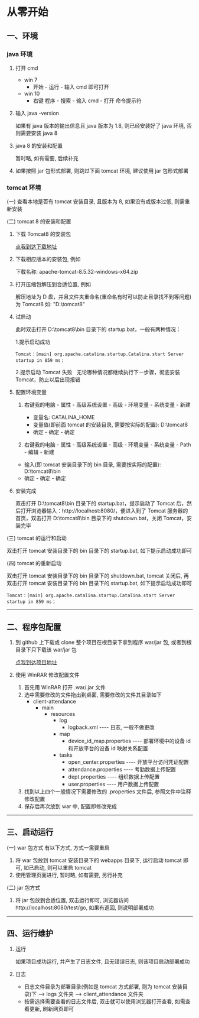 # 从零开始

## 一、环境

### java 环境

1. 打开 cmd
   * win 7
     * 开始 - 运行 - 输入 cmd 即可打开
   * win 10
     * 右键 程序 - 搜索 - 输入 cmd - 打开 命令提示符
     
2. 输入 java -version

   如果有 java 版本的输出信息且 java 版本为 1.8, 则已经安装好了 java 环境, 否则需要安装 java 8
   
3. java 8 的安装和配置
   
   暂时略, 如有需要, 后续补充
   
4. 如果按照 jar 包形式部署, 则跳过下面 tomcat 环境, 建议使用 jar 包形式部署
   

### tomcat 环境

(一) 查看本地是否有 tomcat 安装目录, 且版本为 8, 如果没有或版本过低, 则需重新安装

(二) tomcat 8 的安装和配置
 
   1. 下载 Tomcat8 的安装包
   
      [点我到达下载地址](https://tomcat.apache.org/download-80.cgi)
      
   2. 下载相应版本的安装包, 例如
   
      下载名称: apache-tomcat-8.5.32-windows-x64.zip
      
   3. 打开压缩包解压到合适位置, 例如
   
       解压地址为 D 盘，并且文件夹重命名(重命名有时可以防止目录找不到等问题)为 Tomcat8 如: "D:\tomcat8\"
   
   4. 试启动
      
      此时双击打开 D:\tomcat8\bin 目录下的 startup.bat，一般有两种情况：
      
      1.提示启动成功
      ```
      Tomcat：[main] org.apache.catalina.startup.Catalina.start Server startup in 859 ms；
      ```
        
      2.提示启动 Tomcat 失败
        
      无论哪种情况都继续执行下一步骤，彻底安装 Tomcat，防止以后出现报错
      
   5. 配置环境变量
   
      1. 右键我的电脑 - 属性 - 高级系统设置 - 高级 - 环境变量 - 系统变量 - 新建
         * 变量名: CATALINA_HOME
         * 变量值(即前面 tomcat 的安装目录, 需要按实际的配置): D:\tomcat8
         * 确定 - 确定 - 确定
         
      2.  右键我的电脑 - 属性 - 高级系统设置 - 高级 - 环境变量 - 系统变量 - Path - 编辑 - 新建
         * 输入(即 tomcat 安装目录下的 bin 目录, 需要按实际的配置): D:\tomcat8\bin
         * 确定 - 确定 - 确定
         
   6. 安装完成
   
      双击打开 D:\tomcat8\bin 目录下的 startup.bat，提示启动了 Tomcat 后，然后打开浏览器输入：http://localhost:8080/，便进入到了 Tomcat 服务器的首页，双击打开 D:\tomcat8\bin 目录下的 shutdown.bat，关闭 Tomcat，安装完毕

(三) tomcat 的运行和启动

   双击打开 tomcat 安装目录下的 bin 目录下的 startup.bat, 如下提示启动成功即可
   
(四) tomcat 的重新启动

   双击打开 tomcat 安装目录下的 bin 目录下的 shutdown.bat, tomcat 关闭后, 再双击打开 tomcat 安装目录下的 bin 目录下的 startup.bat, 如下提示启动成功即可
   ```
   Tomcat：[main] org.apache.catalina.startup.Catalina.start Server startup in 859 ms；
   ```
   

----


## 二、程序包配置

1. 到 github 上下载或 clone 整个项目在根目录下拿到程序 war/jar 包, 或者到根目录下只下载该 war/jar 包

   [点我到达项目地址](https://github.com/hckisagoodboy/client-attendance)

2. 使用 WinRAR 修改配置文件
   1. 首先用 WinRAR 打开 .war/.jar 文件
   2. 选中需要修改的文件拖出到桌面, 需要修改的文件其目录如下
       * client-attendance
           * main  
             * resources
               * log
                 * logback.xml ---- 日志, 一般不做更改
               * map
                 * device_id_map.properties ---- 部署环境中的设备 id 和开放平台的设备 id 映射关系配置
               * tasks
                 * open_center.properties ---- 开放平台访问凭证配置
                 * attendance.properties ---- 考勤数据上传配置
                 * dept.properties ---- 组织数据上传配置
                 * user.properties ---- 用户数据上传配置
   3. 找到以上四个一般情况下需要修改的 .properties 文件后, 参照文件中注释修改配置
   4. 保存后再次放到 war 中, 配置即修改完成

----


## 三、启动运行

(一) war 包方式
  有以下方式, 方式一需要重启
  1. 将 war 包放到 tomcat 安装目录下的 webapps 目录下, 运行启动 tomcat 即可, 如已启动, 则可以重启 tomcat
  2. 使用管理页面进行, 暂时略, 如有需要, 另行补充

(二) jar 包方式
  1. 将 jar 包放到合适位置, 双击运行即可, 浏览器访问 http://localhost:8080/test/go, 如果有返回, 则说明部署成功


----


## 四、运行维护

1. 运行

   如果项目成功运行, 并产生了日志文件, 且无错误日志, 则该项目启动部署成功

1. 日志

   * 日志文件目录为部署目录(例如是 tomcat 方式部署, 则为 tomcat 安装目录)下 --> logs 文件夹 --> client_attendance 文件夹
   * 按需选择需要查看的日志文件后, 双击就可以使用浏览器打开查看, 如需查看更新, 刷新网页即可
